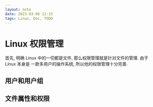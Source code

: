 ```yaml
---
layout: note
date: 2023-03-06 12:33
tags: Linux, Doc, TODO
---
```


# Linux 权限管理

首先, 明确 Linux 中的一切都是文件, 那么权限管理就是针对文件的管理. 由于 Linux 本身是
一款多用户的操作系统, 所以他的权限管理十分完善.

## 用户和用户组

## 文件属性和权限
